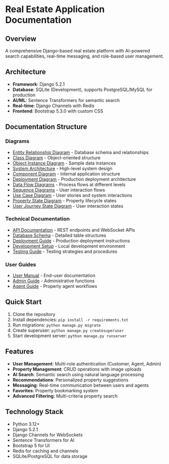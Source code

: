 # Real Estate Application Documentation

## Overview
A comprehensive Django-based real estate platform with AI-powered search capabilities, real-time messaging, and role-based user management.

## Architecture
- **Framework**: Django 5.2.1
- **Database**: SQLite (Development), supports PostgreSQL/MySQL for production
- **AI/ML**: Sentence Transformers for semantic search
- **Real-time**: Django Channels with Redis
- **Frontend**: Bootstrap 5.3.0 with custom CSS

## Documentation Structure

### Diagrams
- [Entity Relationship Diagram](er_diagram.puml) - Database schema and relationships
- [Class Diagram](class_diagram.puml) - Object-oriented structure
- [Object Instance Diagram](object_instance_diagram.puml) - Sample data instances
- [System Architecture](system_architecture.puml) - High-level system design
- [Component Diagram](component_diagram.puml) - Internal application structure
- [Deployment Diagram](deployment_diagram.puml) - Production deployment architecture
- [Data Flow Diagrams](dataflow/) - Process flows at different levels
- [Sequence Diagrams](sequence/) - User interaction flows
- [Use Case Diagram](use_case_diagram.puml) - User stories and system interactions
- [Property State Diagram](property_state_diagram.puml) - Property lifecycle states
- [User Journey State Diagram](user_journey_state_diagram.puml) - User interaction states

### Technical Documentation
- [API Documentation](api.md) - REST endpoints and WebSocket APIs
- [Database Schema](database.md) - Detailed table structures
- [Deployment Guide](deployment.md) - Production deployment instructions
- [Development Setup](development.md) - Local development environment
- [Testing Guide](testing.md) - Testing strategies and procedures

### User Guides
- [User Manual](user_guide.md) - End-user documentation
- [Admin Guide](admin_guide.md) - Administrative functions
- [Agent Guide](agent_guide.md) - Property agent workflows

## Quick Start
1. Clone the repository
2. Install dependencies: `pip install -r requirements.txt`
3. Run migrations: `python manage.py migrate`
4. Create superuser: `python manage.py createsuperuser`
5. Start development server: `python manage.py runserver`

## Features
- **User Management**: Multi-role authentication (Customer, Agent, Admin)
- **Property Management**: CRUD operations with image uploads
- **AI Search**: Semantic search using natural language processing
- **Recommendations**: Personalized property suggestions
- **Messaging**: Real-time communication between users and agents
- **Favorites**: Property bookmarking system
- **Advanced Filtering**: Multi-criteria property search

## Technology Stack
- Python 3.12+
- Django 5.2.1
- Django Channels for WebSockets
- Sentence Transformers for AI
- Bootstrap 5 for UI
- Redis for caching and channels
- SQLite/PostgreSQL for data storage
